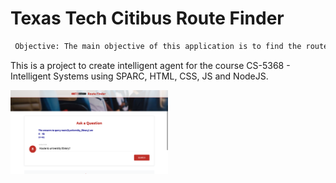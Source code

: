 # Texas Tech Citibus Route Finder

```diff
 Objective: The main objective of this application is to find the route of the bus inside university premises and student housings.
```

This is a project to create intelligent agent for the course CS-5368 - Intelligent Systems using SPARC, HTML, CSS, JS and NodeJS.

<img width='50%' src='https://github.com/thesumitshrestha/thesumitshrestha.github.io/blob/master/assets/images/readme/RouteFinderOutput.png' />
